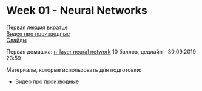 # Week 01 - Neural Networks

[Первая лекция вкратце](https://youtu.be/jEMdv9fW2ZA)  
[Видео про производные](https://youtu.be/tZ0yCzWfbZc)  
[Слайды](https://github.com/BobaZooba/HSE-Deep-Learning-in-NLP-Course/blob/master/week_01/Week%2001.pdf)

Первая домашка: [n_layer neural network](https://github.com/BobaZooba/HSE-Deep-Learning-in-NLP-Course/blob/master/week_01/neural_network/Homework%201.1.ipynb)
10 баллов, дедлайн - 30.09.2019 23:59

Материалы, которые использовать для подготовки:
- [Видео про производные](https://youtu.be/tZ0yCzWfbZc) 
